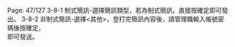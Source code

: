 Page: 47/127
3-8-1 制式簡訊-選擇簡訊類型，若為制式簡訊，直接按確定即可發出。
3-8-2 非制式簡訊-選擇<其他>，登打完簡訊內容後，請管理職輸入帳號密碼後按確定，  
即可發送。